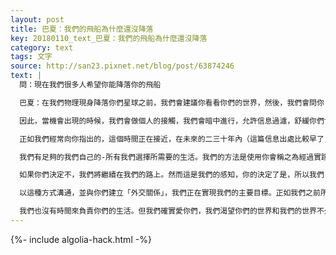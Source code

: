 ```yaml
---
layout: post
title: 巴夏：我們的飛船為什麼還沒降落
key: 20180110_text_巴夏：我們的飛船為什麼還沒降落
category: text
tags: 文字
source: http://san23.pixnet.net/blog/post/63874246
text: |
  問：現在我們很多人希望你能降落你的飛船

  巴夏：在我們物理現身降落你們星球之前，我們會建議你看看你們的世界，然後，我們會問你：（要是你的話）你會想要降落在戰區中心嗎？不以任何方式貶損的含義，你們的整個世界是一個戰場⋯

  因此，當機會出現的時候，我們會做個人的接觸，我們會暗中進行，允許信息過濾，舒緩你們世界猛烈的熱情，等到熱情堆積起來，我們會降落地球和公開的與你們交流

  正如我們經常向你指出的，這個時間正在接近，在未來的二三十年內（這篇信息出處比較早了，好像二千年的時候），這可能是一個相對普通的事情。但是現在，按照你們很多人的坦白，在你們一般典型的社會，你們不希望這種廣泛的互動，你們社會沒有機構來處理它，這會導致，在我們評估你們能量總體來說—無序，較差的負面性，其中仍然有恐懼和恐慌，其中仍然會有自我懷疑和「你們的現實是不是在你們的手中」的信念。我們不希望你們相信我們某些方面是比你們更偉大，因為太多的人會願意放棄你們的力量並交給我們。我們不想要它，謝謝。

  我們有足夠的我們自己的-所有我們選擇所需要的生活。我們的方法是使用你會稱之為經過實踐出真知的方法。它是你們自己的力量的反射，讓你們每個人，個人和集體，可以決定你們作為一個社會是否想與我們互動。這完全取決於你。

  如果你們決定不，我們將繼續在我們的路上。然而這是我們的感知，你的決定了是，所以我們「閒逛」。請明白：所有我們與你們分享的互動，我們都非常樂意，而且很高興去體驗和表達愛的交換，並被反射回你力量幫助你去創造你想要的生活。但它不是我們真正的使命去提供這種信息。我們的使命是建立關係，這已經完成了。

  以這種方式溝通，並與你們建立「外交關係」，我們正在實現我們的主要目標。正如我們之前所建議的，我們之所以選擇默默無聞，以便我們不被你們看作是救世主。我們不是來救你們的，你們不需要拯救！我們不是在這裡運作事情，為了你而活。我們有自己的生活，而且很忙，非常感謝你！

  我們也沒有時間來負責你們的生活。但我們確實愛你們，我們渴望你們的世界和我們的世界不久的將來有一天一起探索所有無限造物中的存在，如同我們已經與許多其他文明一樣。當你們決定作為一個團體，那樣我們可以平等地互動，然後我們將會這樣做的。
---
```


{%- include algolia-hack.html -%}
